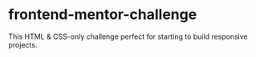 # frontend-mentor-challenge
This HTML & CSS-only challenge
perfect for starting
to build responsive projects.
